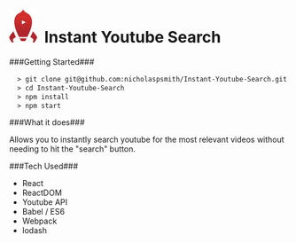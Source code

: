 # ![alt tag](https://raw.githubusercontent.com/nicholaspsmith/Instant-Youtube-Search/master/public/ytRocketSm.png) &nbsp;Instant Youtube Search

###Getting Started###

```
  > git clone git@github.com:nicholaspsmith/Instant-Youtube-Search.git
  > cd Instant-Youtube-Search
  > npm install
  > npm start
```

###What it does###

Allows you to instantly search youtube for the most relevant videos without needing to hit the "search" button.

###Tech Used###
* React
* ReactDOM
* Youtube API
* Babel / ES6
* Webpack
* lodash